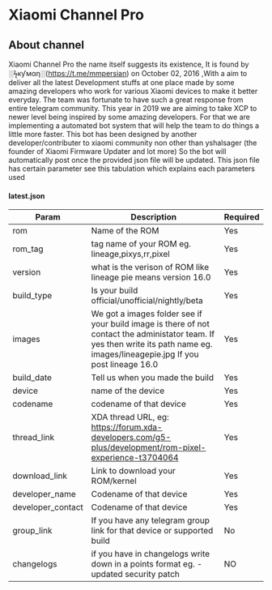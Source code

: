 # Xiaomi Channel Pro
## About channel 
Xiaomi Channel Pro the name itself suggests its existence, It is found by ░ϟкƴмαη░(https://t.me/mmpersian) on October 02, 2016 ,With a aim to deliver all the latest Development stuffs at one place made by some amazing developers who work for various Xiaomi devices to make it better everyday.
The team was fortunate to have such a great response from entire telegram community.
This year in 2019 we are aiming to take XCP to newer level being inspired by some amazing developers.
For that we are implementing a automated bot system that will help the team to do things a little more faster.
This bot has been designed by another developer/contributer to xiaomi community non other than yshalsager (the founder of Xiaomi Firmware Updater and lot more)
So the bot will automatically post once the provided json file will be updated.
This json file has certain parameter see this tabulation which explains each parameters used

#### latest.json
| Param | Description | Required |
|--|--|--|
| rom | Name of the ROM | Yes |
| rom_tag | tag name of your ROM eg. lineage,pixys,rr,pixel   | Yes |
| version | what is the verison of ROM like lineage pie means version 16.0 | Yes |
| build_type | Is your build official/unofficial/nightly/beta | Yes |
| images | We got a images folder see if your build image is there of not contact the administator team. If yes then write its path name eg. images/lineagepie.jpg If you post lineage 16.0 | Yes |
| build_date | Tell us when you made the build | Yes |
| device | name of the device | Yes |
| codename | codename of that device | Yes |
| thread_link | XDA thread URL, eg: https://forum.xda-developers.com/g5-plus/development/rom-pixel-experience-t3704064 | Yes |
| download_link | Link to download your ROM/kernel | Yes  |
| developer_name | Codename of that device | Yes |
| developer_contact | Codename of that device | Yes |
| group_link | If you have any telegram group link for that device or supported build | No |
| changelogs | if you have in changelogs write down in a points format eg. -updated security patch | NO |


